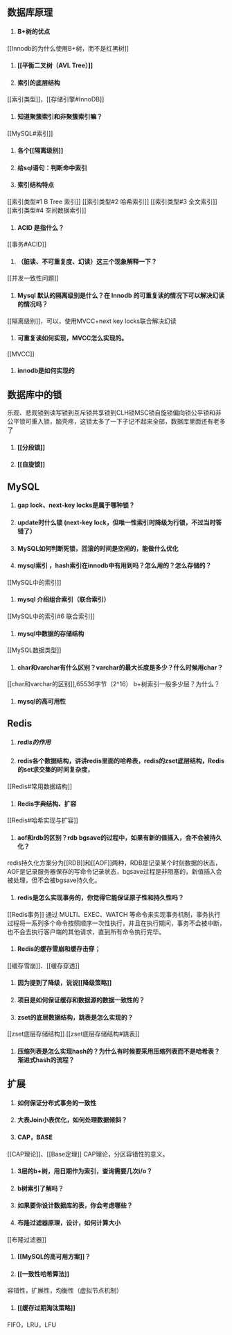 ## 数据库原理
1. #### B+树的优点
[[Innodb的为什么使用B+树，而不是红黑树]]
1. #### [[平衡二叉树（AVL Tree）]] 
1. #### 索引的底层结构
[[索引类型]]，[[存储引擎#InnoDB]]
1. #### 知道聚簇索引和非聚簇索引嘛？
[[MySQL#索引]]
1. #### 各个[[隔离级别]]
1. #### 给sql语句：判断命中索引 
1. #### 索引结构特点
[[索引类型#1 B Tree 索引]]
[[索引类型#2 哈希索引]]
[[索引类型#3 全文索引]]
[[索引类型#4 空间数据索引]]
1. #### ACID 是指什么？
[[事务#ACID]]
1. #### （脏读、不可重复度、幻读）这三个现象解释一下？
[[并发一致性问题]]
1. #### Mysql 默认的隔离级别是什么？在 Innodb 的可重复读的情况下可以解决幻读的情况吗？
[[隔离级别]]，可以，使用MVCC+next key locks联合解决幻读

1. #### 可重复读如何实现，MVCC怎么实现的。
[[MVCC]]
1. #### innodb是如何实现的
## 数据库中的锁
乐观、悲观锁到读写锁到互斥锁共享锁到CLH锁MSC锁自旋锁偏向锁公平锁和非公平锁可重入锁，脑壳疼，这锁太多了一下子记不起来全部，数据库里面还有老多了
1. #### [[分段锁]]
1. #### [[自旋锁]]

## MySQL

1. #### gap lock、next-key locks是属于哪种锁？ 

1. #### update时什么锁 (next-key lock，但唯一性索引时降级为行锁，不过当时答错了）

1. ####  MySQL如何判断死锁，回滚的时间是空闲的，能做什么优化
1. #### mysql索引 ，hash索引在innodb中有用到吗？怎么用的？怎么存储的？
[[MySQL中的索引]]
1. #### mysql  介绍组合索引（联合索引）
[[MySQL中的索引#6 联合索引]]
1. #### mysql中数据的存储结构
[[MySQL数据类型]]

1. #### char和varchar有什么区别？varchar的最大长度是多少？什么时候用char？
[[char和varchar的区别]],65536字节（2^16）
b+树索引一般多少层？为什么？
1. #### mysql的高可用性

## Redis

1. ##### redis的作用 

1. #### redis各个数据结构，讲讲redis里面的哈希表，redis的zset底层结构，Redis的set求交集的时间复杂度，
[[Redis#常用数据结构]]
1. #### Redis字典结构、扩容
[[Redis#哈希实现与扩容]]
1. #### aof和rdb的区别？rdb bgsave的过程中，如果有新的值插入，会不会被持久化？
redis持久化方案分为[[RDB]]和[[AOF]]两种，RDB是记录某个时刻数据的状态，AOF是记录服务器保存的写命令记录状态，bgsave过程是非阻塞的，新值插入会被处理，但不会被bgsave持久化。
1. #### redis是怎么实现事务的，你觉得它能保证原子性和持久性吗？
[[Redis事务]] 通过 MULTI、EXEC、WATCH 等命令来实现事务机制，事务执行过程将一系列多个命令按照顺序一次性执行，并且在执行期间，事务不会被中断，也不会去执行客户端的其他请求，直到所有命令执行完毕。
1. #### Redis的缓存雪崩和缓存击穿；
[[缓存雪崩]]、[[缓存穿透]]
1. #### 因为提到了降级，说说[[降级策略]]


1. #### 项目是如何保证缓存和数据源的数据一致性的？

1. #### zset的底层数据结构，跳表是怎么实现的？ 
[[zset底层存储结构]]
[[zset底层存储结构#跳表]]

1. #### 压缩列表是怎么实现hash的？为什么有时候要采用压缩列表而不是哈希表？渐进式hash的流程？




## 扩展
1. ####  如何保证分布式事务的一致性 
1. #### 大表Join小表优化，如何处理数据倾斜？
1. #### CAP，BASE
[[CAP理论]]、[[Base定理]]
CAP理论，分区容错性的意义。


1. #### 3层的b+树，用日期作为索引，查询需要几次i/o？

1. #### b树索引了解吗？


1. #### 如果要你设计数据库的表，你会考虑哪些？

1. #### 布隆过滤器原理，设计，如何计算大小
[[布隆过滤器]]

1. #### [[MySQL的高可用方案]]？
1. #### [[一致性哈希算法]]
容错性，扩展性，均衡性（虚拟节点机制）
1. #### [[缓存过期淘汰策略]]
FIFO，LRU，LFU